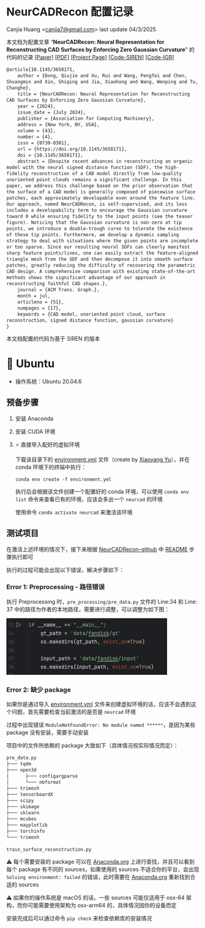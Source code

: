 # NeurCADRecon 配置记录

Canjia Huang <<canjia7@gmail.com>> last update 04/3/2025

本文档为配置文章 “**NeurCADRecon: Neural Representation for Reconstructing CAD Surfaces by Enforcing Zero Gaussian Curvature**” 的代码的记录 [[Paper]](https://dl.acm.org/doi/10.1145/3658171) [[PDF]](https://arxiv.org/pdf/2404.13420) [[Project Page]](https://qiujiedong.github.io/publications/NeurCADRecon/) [[Code-SIREN]](https://github.com/QiujieDong/NeurCADRecon) [[Code-IGR]](https://github.com/QiujieDong/NeurCADRecon_IGR)

```
@article{10.1145/3658171,
    author = {Dong, Qiujie and Xu, Rui and Wang, Pengfei and Chen, Shuangmin and Xin, Shiqing and Jia, Xiaohong and Wang, Wenping and Tu, Changhe},
    title = {NeurCADRecon: Neural Representation for Reconstructing CAD Surfaces by Enforcing Zero Gaussian Curvature},
    year = {2024},
    issue_date = {July 2024},
    publisher = {Association for Computing Machinery},
    address = {New York, NY, USA},
    volume = {43},
    number = {4},
    issn = {0730-0301},
    url = {https://doi.org/10.1145/3658171},
    doi = {10.1145/3658171},
    abstract = {Despite recent advances in reconstructing an organic model with the neural signed distance function (SDF), the high-fidelity reconstruction of a CAD model directly from low-quality unoriented point clouds remains a significant challenge. In this paper, we address this challenge based on the prior observation that the surface of a CAD model is generally composed of piecewise surface patches, each approximately developable even around the feature line. Our approach, named NeurCADRecon, is self-supervised, and its loss includes a developability term to encourage the Gaussian curvature toward 0 while ensuring fidelity to the input points (see the teaser figure). Noticing that the Gaussian curvature is non-zero at tip points, we introduce a double-trough curve to tolerate the existence of these tip points. Furthermore, we develop a dynamic sampling strategy to deal with situations where the given points are incomplete or too sparse. Since our resulting neural SDFs can clearly manifest sharp feature points/lines, one can easily extract the feature-aligned triangle mesh from the SDF and then decompose it into smooth surface patches, greatly reducing the difficulty of recovering the parametric CAD design. A comprehensive comparison with existing state-of-the-art methods shows the significant advantage of our approach in reconstructing faithful CAD shapes.},
    journal = {ACM Trans. Graph.},
    month = jul,
    articleno = {51},
    numpages = {17},
    keywords = {CAD model, unoriented point cloud, surface reconstruction, signed distance function, gaussian curvature}
}
```

本文档配置的代码为基于 SIREN 的版本

# :penguin: Ubuntu

- 操作系统：Ubuntu 20.04.6

## 预备步骤

1. 安装 Anaconda
2. 安装 CUDA 环境
3. :star: 直接导入配好的虚拟环境
   
   下载该目录下的 [environment.yml](environment.yml) 文件（create by [Xiaoyang Yu](https://github.com/Xiaoyanglib)），并在 conda 环境下的终端中执行：
   
   ```
   conda env create -f environment.yml
   ```

   执行后会根据该文件创建一个配置好的 conda 环境，可以使用 `conda env list` 命令来查看已有的环境，应该会多出一个 `neurcad` 的环境

   使用命令 `conda activate neurcad` 来激活该环境

## 测试项目

在激活上述环境的情况下，接下来根据 [NeurCADRecon-github](https://github.com/QiujieDong/NeurCADRecon) 中 [README](https://github.com/QiujieDong/NeurCADRecon/blob/main/README.md) 步骤执行即可

执行的过程可能会出现以下错误，解决步骤如下：

### Error 1: Preprocessing - 路径错误

执行 Preprocessing 时，`pre_processing/pre_data.py` 文件的 Line:34 和 Line: 37 中的路径为作者的本地路径，需要进行调整，可以调整为如下图：

![image2](.pic/image2.png)

### Error 2: 缺少 package

如果你是通过导入 [environment.yml](environment.yml) 文件来创建虚拟环境的话，应该不会遇到这个问题，首先需要检查当前激活的是否是 `neurcad` 环境

过程中出现错误 `ModuleNotFoundError: No module named ******`，是因为某些 package 没有安装，需要手动安装

项目中的文件所依赖的 package 大致如下（具体情况视实际情况而定）：

```
pre_data.py
├─── tqdm
├─── open3d
│      ├─── configargparse
│      └─── nbformat
├─── trimesh
├─── tensorboardX
├─── scipy
├─── skimage
├─── sklearn
├─── mcubes
├─── mayplotlib
├─── torchinfo
└─── trimesh

train_surface_reconstruction.py
```

:warning: 每个需要安装的 package 可以在 [Anaconda.org](https://anaconda.org/anaconda) 上进行查找，并且可以看到每个 package 有不同的 sources，如果使用的 sources 不适合你的平台，会出现 `Solving environment: failed` 的错误，此时需要在 [Anaconda.org](https://anaconda.org/anaconda) 重新找到合适的 sources

:warning: 如果你的操作系统是 macOS 的话，一些 sources 可能仅适用于 osx-64 架构，而你可能需要使用架构为 osx-arm64 的，具体情况因你的设备而定


安装完成后可以通过命令 `pip check` 来检查依赖库的安装情况